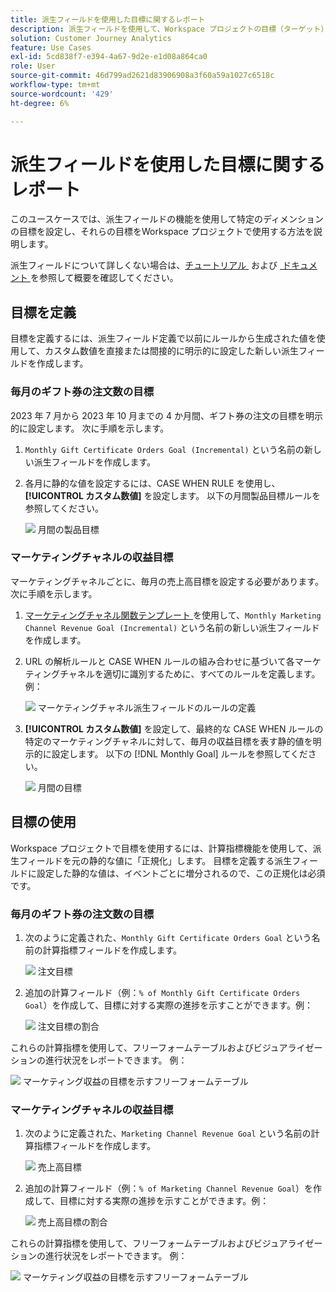 ```yaml
---
title: 派生フィールドを使用した目標に関するレポート
description: 派生フィールドを使用して、Workspace プロジェクトの目標（ターゲット）に関するレポートを作成する方法について説明します。
solution: Customer Journey Analytics
feature: Use Cases
exl-id: 5cd838f7-e394-4a67-9d2e-e1d08a864ca0
role: User
source-git-commit: 46d799ad2621d83906908a3f60a59a1027c6518c
workflow-type: tm+mt
source-wordcount: '429'
ht-degree: 6%

---
```


# 派生フィールドを使用した目標に関するレポート

このユースケースでは、派生フィールドの機能を使用して特定のディメンションの目標を設定し、それらの目標をWorkspace プロジェクトで使用する方法を説明します。

派生フィールドについて詳しくない場合は、[&#x200B; チュートリアル &#x200B;](https://experienceleague.adobe.com/docs/customer-journey-analytics-learn/tutorials/data-views/derived-fields-in-cja.html?lang=ja) および [&#x200B; ドキュメント &#x200B;](../data-views/derived-fields/derived-fields.md) を参照して概要を確認してください。


## 目標を定義

目標を定義するには、派生フィールド定義で以前にルールから生成された値を使用して、カスタム数値を直接または間接的に明示的に設定した新しい派生フィールドを作成します。


### 毎月のギフト券の注文数の目標

2023 年 7 月から 2023 年 10 月までの 4 か月間、ギフト券の注文の目標を明示的に設定します。 次に手順を示します。

1. `Monthly Gift Certificate Orders Goal (Incremental)` という名前の新しい派生フィールドを作成します。

1. 各月に静的な値を設定するには、CASE WHEN RULE を使用し、**[!UICONTROL カスタム数値]** を設定します。 以下の月間製品目標ルールを参照してください。

   ![&#x200B; 月間の製品目標 &#x200B;](assets/goals-derived-field-product-goals-1.png)


### マーケティングチャネルの収益目標

マーケティングチャネルごとに、毎月の売上高目標を設定する必要があります。 次に手順を示します。

1. [&#x200B; マーケティングチャネル関数テンプレート &#x200B;](/help/data-views/derived-fields/derived-fields.md#marketing-channels) を使用して、`Monthly Marketing Channel Revenue Goal (Incremental)` という名前の新しい派生フィールドを作成します。

1. URL の解析ルールと CASE WHEN ルールの組み合わせに基づいて各マーケティングチャネルを適切に識別するために、すべてのルールを定義します。 例：

   ![&#x200B; マーケティングチャネル派生フィールドのルールの定義 &#x200B;](assets/goals-derived-field-marketing-channel-1.png)

1. **[!UICONTROL カスタム数値]** を設定して、最終的な CASE WHEN ルールの特定のマーケティングチャネルに対して、毎月の収益目標を表す静的値を明示的に設定します。 以下の [!DNL Monthly Goal] ルールを参照してください。

   ![&#x200B; 月間の目標 &#x200B;](assets/goals-derived-field-marketing-channel-2.png)



## 目標の使用

Workspace プロジェクトで目標を使用するには、計算指標機能を使用して、派生フィールドを元の静的な値に「正規化」します。 目標を定義する派生フィールドに設定した静的な値は、イベントごとに増分されるので、この正規化は必須です。

### 毎月のギフト券の注文数の目標

1. 次のように定義された、`Monthly Gift Certificate Orders Goal` という名前の計算指標フィールドを作成します。

   ![&#x200B; 注文目標 &#x200B;](assets/calculated-metric-ordersgoals.png)

1. 追加の計算フィールド（例：`% of Monthly Gift Certificate Orders Goal`）を作成して、目標に対する実際の進捗を示すことができます。例：

   ![&#x200B; 注文目標の割合 &#x200B;](assets/calculated-metric-ordersgoalspercent.png)

これらの計算指標を使用して、フリーフォームテーブルおよびビジュアライゼーションの進行状況をレポートできます。 例：

![&#x200B; マーケティング収益の目標を示すフリーフォームテーブル &#x200B;](assets/freeform-table-product-order-goals.png)


### マーケティングチャネルの収益目標

1. 次のように定義された、`Marketing Channel Revenue Goal` という名前の計算指標フィールドを作成します。

   ![&#x200B; 売上高目標 &#x200B;](assets/calculated-metric-revenuegoals.png)

1. 追加の計算フィールド（例：`% of Marketing Channel Revenue Goal`）を作成して、目標に対する実際の進捗を示すことができます。例：

   ![&#x200B; 売上高目標の割合 &#x200B;](assets/calculated-metric-revenuegoalspercent.png)

これらの計算指標を使用して、フリーフォームテーブルおよびビジュアライゼーションの進行状況をレポートできます。 例：

![&#x200B; マーケティング収益の目標を示すフリーフォームテーブル &#x200B;](assets/freeform-table-marketing-channel-revenue-goals.png)
